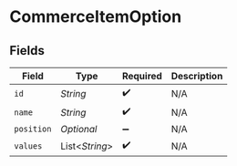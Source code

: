 # CommerceItemOption


## Fields

| Field              | Type               | Required           | Description        |
| ------------------ | ------------------ | ------------------ | ------------------ |
| `id`               | *String*           | :heavy_check_mark: | N/A                |
| `name`             | *String*           | :heavy_check_mark: | N/A                |
| `position`         | *Optional<Double>* | :heavy_minus_sign: | N/A                |
| `values`           | List<*String*>     | :heavy_check_mark: | N/A                |